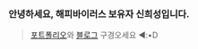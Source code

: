 ### 안녕하세요, 해피바이러스 보유자 신희성입니다.

> [포트폴리오](https://siniseong.notion.site/110e00310b39807f8e71fbbb8220a4f9?pvs=4)와 [블로그](https://huise0ng.tistory.com/) 구경오세요 ◄:•D


